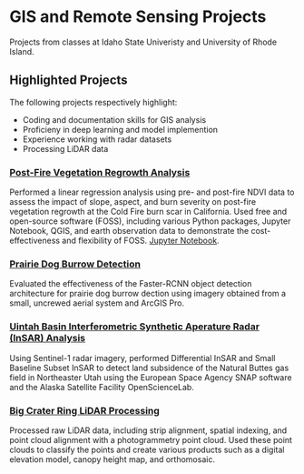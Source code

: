 # GIS and Remote Sensing Projects
Projects from classes at Idaho State Univeristy and University of Rhode Island.

## Highlighted Projects
The following projects respectively highlight:
* Coding and documentation skills for GIS analysis
* Proficieny in deep learning and model implemention
* Experience working with radar datasets
* Processing LiDAR data

### [Post-Fire Vegetation Regrowth Analysis](https://github.com/cmbappleby/gis_remote_sensing_projects/blob/main/post_fire_veg_regrowth_analysis.pdf)
Performed a linear regression analysis using pre- and post-fire NDVI data to assess the impact of slope, aspect, and burn severity on post-fire vegetation regrowth at the Cold Fire burn scar in California. Used free and open-source software (FOSS), including various Python packages, Jupyter Notebook, QGIS, and earth observation data to demonstrate the cost-effectiveness and flexibility of FOSS. [Jupyter Notebook](https://github.com/cmbappleby/gis_remote_sensing_projects/blob/main/post_fire_veg_regrowth_analysis_Landsat.ipynb).

### [Prairie Dog Burrow Detection](https://github.com/cmbappleby/gis_remote_sensing_projects/blob/main/prairie_dog_burrow_detection_sUAS_DL.pdf)
Evaluated the effectiveness of the Faster-RCNN object detection architecture for prairie dog burrow dection using imagery obtained from a small, uncrewed aerial system and ArcGIS Pro.

### [Uintah Basin Interferometric Synthetic Aperature Radar (InSAR) Analysis](https://github.com/cmbappleby/gis_remote_sensing_projects/blob/main/uintah_basin_InSAR_SBAS.pdf)
Using Sentinel-1 radar imagery, performed Differential InSAR and Small Baseline Subset InSAR to detect land subsidence of the Natural Buttes gas field in Northeaster Utah using the European Space Agency SNAP software and the Alaska Satellite Facility OpenScienceLab.

### [Big Crater Ring LiDAR Processing](https://github.com/cmbappleby/gis_remote_sensing_projects/blob/main/LiDAR_crater_rings.pdf)
Processed raw LiDAR data, including strip alignment, spatial indexing, and point cloud alignment with a photogrammetry point cloud. Used these point clouds to classify the points and create various products such as a digital elevation model, canopy height map, and orthomosaic.
